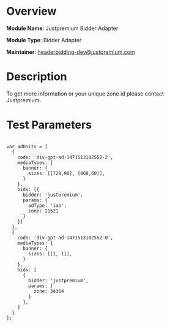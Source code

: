 # Overview

**Module Name**: Justpremium Bidder Adapter

**Module Type**: Bidder Adapter

**Maintainer**: headerbidding-dev@justpremium.com

# Description

To get more information or your unique zone id please contact Justpremium.

# Test Parameters
```

var adUnits = [
  {
    code: 'div-gpt-ad-1471513102552-2',
    mediaTypes: {
      banner: {
        sizes: [[728,90], [468,60]],
      }
    },
    bids: [{
      bidder: 'justpremium',
      params: {
        adType: 'iab',
        zone: 21521
      }
    }]
  },
  {
    code: 'div-gpt-ad-1471513102552-0',
    mediaTypes: {
      banner: {
        sizes: [[1, 1]],
      }
    },
    bids: [
      {
        bidder: 'justpremium',
        params: {
          zone: 34364
        }
      },
    ]
  }
];

```
